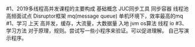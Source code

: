 #1、2019多线程高并发课程的主要构成
    基础概念
    JUC同步工具
    同步容器
    线程池
    高频面试点
    Disruptor框架
        mq(message queue)
        单机环境下，效率最高的mq
#1、学习
    上天
        高并发，缓存，大流量，大数据量
    入地
        jvm os算法 线程 io
#3、学习方法
    对于原理，规则。尝试写一些小程序来验证。可以促进理解。
    自己写演示程序。

